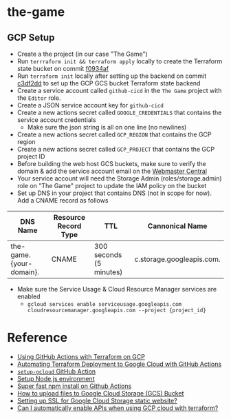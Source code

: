 # the-game

## GCP Setup

- Create a the project (in our case "The Game")
- Run `terrraform init && terraform apply` locally to create the Terraform state bucket on commit [f0934af](https://github.com/kevinmccartney/the-game/commit/f0934af65173ef19815850bab9aac7ea655dfb02)
- Run `terraform init` locally after setting up the backend on commit [c3df2dd](https://github.com/kevinmccartney/the-game/commit/c3df2dd0ed11970709ca842a56e6cd3513769422) to set up the GCP GCS bucket Terraform state backend
- Create a service account called `github-cicd` in the `The Game` project with the `Editor` role.
- Create a JSON service account key for `github-cicd`
- Create a new actions secret called `GOOGLE_CREDENTIALS` that contains the service account credentials
  - Make sure the json string is all on one line (no newlines)
- Create a new actions secret called `GCP_REGION` that contains the GCP region
- Create a new actions secret called `GCP_PROJECT` that contains the GCP project ID
- Before building the web host GCS buckets, make sure to verify the domain & add the service account email on the [Webmaster Central](https://www.google.com/webmasters/verification/home?hl=en)
- Your service account will need the Storage Admin (roles/storage.admin) role on "The Game" project to update the IAM policy on the bucket
- Set up DNS in your project that contains DNS (not in scope for now). Add a CNAME record as follows

| DNS Name                | Resource Record Type | TTL                     | Cannonical Name           |
| ----------------------- | -------------------- | ----------------------- | ------------------------- |
| the-game.{your-domain}. | CNAME                | 300 seconds (5 minutes) | c.storage.googleapis.com. |

- Make sure the Service Usage & Cloud Resource Manager services are enabled
  - `gcloud services enable serviceusage.googleapis.com cloudresourcemanager.googleapis.com --project {project_id}`

# Reference

- [Using GitHub Actions with Terraform on GCP](https://jozimarback.medium.com/using-github-actions-with-terraform-on-gcp-d473a37ddbd6)
- [Automating Terraform Deployment to Google Cloud with GitHub Actions](https://medium.com/interleap/automating-terraform-deployment-to-google-cloud-with-github-actions-17516c4fb2e5)
- [`setup-gcloud` GitHub Action](https://github.com/google-github-actions/setup-gcloud)
- [Setup Node.js environment](https://github.com/marketplace/actions/setup-node-js-environment)
- [Super fast npm install on Github Actions](https://www.voorhoede.nl/en/blog/super-fast-npm-install-on-github-actions/)
- [How to upload files to Google Cloud Storage (GCS) Bucket](https://sametkaradag.medium.com/how-to-upload-files-to-google-cloud-storage-gcs-bucket-70f9599a01e5)
- [Setting up SSL for Google Cloud Storage static website?](https://stackoverflow.com/questions/22759710/setting-up-ssl-for-google-cloud-storage-static-website)
- [Can I automatically enable APIs when using GCP cloud with terraform?](https://stackoverflow.com/a/72094901)
